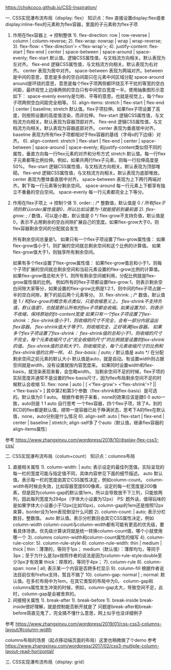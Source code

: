 https://chokcoco.github.io/CSS-Inspiration/

一. CSS实现瀑布流布局（display: flex）
知识点：flex
直接设置display:flex或者display:inline-flex的元素称为flex容器，里面的子元素称为flex子项
1. 作用在flex容器上 -> 控制整体
  1). flex-direction: row | row-reverse | column | column-reverse;
  2). flex-wrap: nowrap | wrap | wrap-reverse;
  3). flex-flow: <‘flex-direction’>  <‘flex-wrap’>;
  4). justify-content: flex-start | flex-end | center | space-between | space-around | space-evenly;
    flex-start 默认值。逻辑CSS属性值，与文档流方向相关。默认表现为左对齐。
    flex-end 逻辑CSS属性值，与文档流方向相关。默认表现为右对齐。
    center 表现为居中对齐。
    space-between 表现为两端对齐。between是中间的意思，意思是多余的空白间距只在元素中间区域分配
    space-around around是环绕的意思，意思是每个flex子项两侧都环绕互不干扰的等宽的空白间距，最终视觉上边缘两侧的空白只有中间空白宽度一半。使用抽象图形示意如下：
    space-evenly evenly是匀称、平等的意思。也就是视觉上，每个flex子项两侧空白间距完全相等。
  5). align-items: stretch | flex-start | flex-end | center | baseline;
    stretch 默认值。flex子项拉伸。如果flex子项设置了高度，则按照设置的高度值渲染，而非拉伸。
    flex-start 逻辑CSS属性值，与文档流方向相关。默认表现为容器顶部对齐。
    flex-end 逻辑CSS属性值，与文档流方向相关。默认表现为容器底部对齐。
    center 表现为垂直居中对齐。
    baseline 表现为所有flex子项都相对于flex容器的基线（字母x的下边缘）对齐。
  6). align-content: stretch | flex-start | flex-end | center | space-between | space-around | space-evenly;
    和justify-content类似但不同的属性，垂直方向每一行flex元素的对齐和分布方式
    stretch 默认值。每一行flex子元素都等比例拉伸。例如，如果共两行flex子元素，则每一行拉伸高度是50%。
    flex-start 逻辑CSS属性值，与文档流方向相关。默认表现为顶部堆砌。
    flex-end 逻辑CSS属性值，与文档流方向相关。默认表现为底部堆放。
    center 表现为整体垂直居中对齐。
    space-between 表现为上下两行两端对齐。剩下每一行元素等分剩余空间。
    space-around 每一行元素上下都享有独立不重叠的空白空间。
    space-evenly 每一行元素都完全上下等分。
2. 作用在flex子项上 -> 控制个体
  1). order: <integer>; /* 整数值，默认值是 0 */
    所有flex子项的默认order属性值是0，所以比如设置为-1就能提前到最前面
  2). flex-grow: <number>; /* 数值，可以是小数，默认值是 0 */
    flex-grow不支持负值，默认值是0，表示不占用剩余的空白间隙扩展自己的宽度。如果flex-grow大于0，则flex容器剩余空间的分配就会发生

    所有剩余空间总量是1。
    如果只有一个flex子项设置了flex-grow属性值：
    如果flex-grow值小于1，则扩展的空间就总剩余空间和这个比例的计算值。
    如果flex-grow值大于1，则独享所有剩余空间。

    如果有多个flex设置了flex-grow属性值：
    如果flex-grow值总和小于1，则每个子项扩展的空间就总剩余空间和当前元素设置的flex-grow比例的计算值。
    如果flex-grow值总和大于1，则所有剩余空间被利用，分配比例就是flex-grow属性值的比例。
    例如所有的flex子项都设置flex-grow:1，则表示剩余空白间隙大家等分，如果设置的flex-grow比例是1:2:1，则中间的flex子项占据一半的空白间隙，剩下的前后两个元素等分。
  3). flex-shrink: <number>; /* 数值，默认值是 1 */
    和flex-grow的概念有点类似，只是收缩意义上。 flex-shrink不支持负值，默认值是1，也就是默认所有的flex子项都会收缩。如果设置为0，则表示不收缩，保持原始的fit-content宽度
    如果只有一个flex子项设置了flex-shrink：
    flex-shrink值小于1，则收缩的尺寸不完全，会有一部分内容溢出flex容器。
    flex-shrink值大于等于1，则收缩完全，正好填满flex容器。
    如果多个flex子项设置了flex-shrink：
    flex-shrink值的总和小于1，则收缩的尺寸不完全，每个元素收缩尺寸占“完全收缩的尺寸”的比例就是设置的flex-shrink的值。
    flex-shrink值的总和大于1，则收缩完全，每个元素收缩尺寸的比例和flex-shrink值的比例一样。
  4). flex-basis: <length> | auto; /* 默认值是 auto */
    在分配剩余空间之前元素的默认大小
    默认值是auto，就是自动。有设置width则占据空间就是width，没有设置就按内容宽度来。
    如果同时设置width和flex-basis，就渲染表现来看，会忽略width。
    当剩余空间不足的时候，flex子项的实际宽度并通常不是设置的flex-basis尺寸，因为flex布局剩余空间不足的时候默认会收缩
  5). flex: none | auto | [ <'flex-grow'> <'flex-shrink'>? || <'flex-basis'> ]
    其中第2和第3个参数（flex-shrink和flex-basis）是可选的。默认值为0 1 auto。
    根据作者例子来看，none的效果应该是跟0 0 auto一致，auto则是 1 1 auto
    自行思考 一个flex容器，四个flex子项，除了A，别的BCD的flex都是默认值，顺带一提容器已处于睁满状态，思考下A的flex在默认值，none，auto分别是什么情况
  6). align-self: auto | flex-start | flex-end | center | baseline | stretch;
    align-self多了个auto（默认值，继承flex容器的align-items属性）

参考 https://www.zhangxinxu.com/wordpress/2018/10/display-flex-css3-css/

二. CSS实现瀑布流布局（colum+count）
知识点：columns布局
1. 直接相关属性
  1). column-width: <length> | auto;
    <length> 表示设定的最佳列宽值。实际呈现的每一栏的宽度可能与指定值不同，具体内容参见下面的细节描述。
    auto 默认值。表示每一栏的宽度由其它CSS属性决定，例如column-count。
    column-width有时候会失效，比如容器宽度600像素，设定的每一栏宽度是200像素，但是因为column-gap的默认值1em，所以会导致放不下三列，只能放两列，因此每列宽度为294px（字体大小设置为12px）
    PS: 题外话，值得玩味的是如果字体大小设置小于12px(比如10px)，column-gap的1em还是按照12px来算，border设为1em表现倒没什么问题
  2). column-count: <integer> | auto;
    <integer> 表示分栏数目，整数值。
    auto 默认值。表示分栏数目由其它CSS属性决定，例如column-width
    column-count与column-width都有可能有更高的优先级，要看具体场景。优先级计算诀窍就是统一转换column-count值，哪个小就使用哪一个
  3). columns column-width和column-count属性的缩写
  4). column-rule-color: <color>
  5). column-rule-style
  6). column-rule-width: thin | medium | thick | <length>
    thin：薄薄的，等同于1px；
    medium（默认值）：薄厚均匀，等同于3px；至于为什么是3px按照作者的说法是因为column-rule-style:double至少3px才有效果
    thick：厚厚的，等同于4px；
  7). column-rule
  8). column-span: none | all; 表示某一个内容是否跨多栏显示
  9). column-fill 根据作者说法目前仅有firefox支持，暂且不搞了
  10). column-gap: normal | <length-percentage>;
    normal: 默认值。在多栏布局中为1em，在其它类型的布局中为0。
    column-gap和columns属性发生冲突的时候，例如，column-gap太大，导致空间不足，此时，column-gap是会被舍弃的。
2. 间接相关属性
  1). break-after
  1). break-before
  1). break-inside
    break-inside很好理解，就是控制能否断开就是了
    问题是break-after和break-before简直见鬼了，完全搞不懂什么意思，网上似乎也没详细例子

参考 https://www.zhangxinxu.com/wordpress/2019/01/css-css3-columns-layout/#column-width

columns布局的场景（起点移动端页面的布局）这里也稍微做了个demo
参考 https://www.zhangxinxu.com/wordpress/2017/02/css3-multiple-column-layout-read-horizontal/

三. CSS实现瀑布流布局（display: grid）

